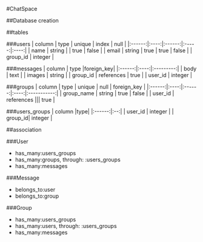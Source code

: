 #ChatSpace

##Database creation

##tables

###users
| column | type | unique | index | null |
|:------:|:----:|:------:|:-----:|:----:|
| name | string |        | true  | false |
| email | string | true  | true  | false |
| group_id | integer |

###messages
| column | type |foreign_key|
|:------:|:----:|:---------:|
| body   | text |
| images | string |
| group_id | references | true |
| user_id | integer |

###groups
| column | type | unique | null | foreign_key |
|:------:|:----:|:------:|:----:|:-----------:|
| group_name | string | true | false |
| user_id | references ||| true |

###users_groups
| column |type|
|:------:|:--:|
| user_id | integer |
| group_id| integer |

##association

###User
- has_many:users_groups
- has_many:groups, through: :users_groups
- has_many:messages

###Message
- belongs_to:user
- belongs_to:group

###Group
- has_many:users_groups
- has_many:users, through: :users_groups
- has_many:messages
